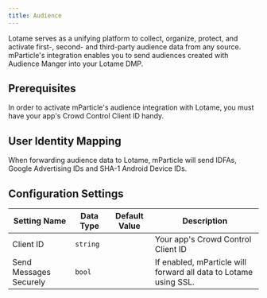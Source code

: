 ```yaml
---
title: Audience
---
```


Lotame serves as a unifying platform to collect, organize, protect, and activate first-, second- and third-party audience data from any source.  mParticle's integration enables you to send audiences created with Audience Manger into your Lotame DMP.

## Prerequisites

In order to activate mParticle's audience integration with Lotame, you must have your app's Crowd Control Client ID handy.

## User Identity Mapping

When forwarding audience data to Lotame, mParticle will send IDFAs, Google Advertising IDs and SHA-1 Android Device IDs.

## Configuration Settings

Setting Name | Data Type | Default Value | Description 
|---|---|---|---|
Client ID | `string` | | Your app's Crowd Control Client ID
Send Messages Securely | `bool` | | If enabled, mParticle will forward all data to Lotame using SSL.